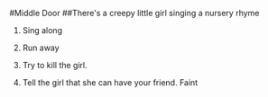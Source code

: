 #Middle Door
##There's a creepy little girl singing a nursery rhyme 


1. Sing along  

2. Run away  

3. Try to kill the girl.

4. Tell the girl that she can have your friend.
Faint

